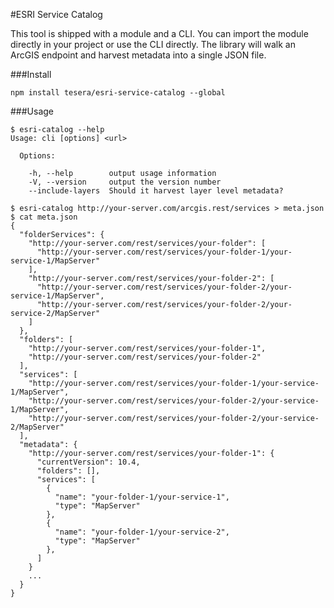 #ESRI Service Catalog

This tool is shipped with a module and a CLI. You can import the module directly in your project or use the CLI directly. The library will walk an ArcGIS endpoint and harvest metadata into a single JSON file.

###Install
```terminal
npm install tesera/esri-service-catalog --global
```

###Usage
```terminal
$ esri-catalog --help
Usage: cli [options] <url>

  Options:

    -h, --help        output usage information
    -V, --version     output the version number
    --include-layers  Should it harvest layer level metadata?
    
$ esri-catalog http://your-server.com/arcgis.rest/services > meta.json
$ cat meta.json
{
  "folderServices": {
    "http://your-server.com/rest/services/your-folder": [
      "http://your-server.com/rest/services/your-folder-1/your-service-1/MapServer"
    ],
    "http://your-server.com/rest/services/your-folder-2": [
      "http://your-server.com/rest/services/your-folder-2/your-service-1/MapServer",
      "http://your-server.com/rest/services/your-folder-2/your-service-2/MapServer"
    ]
  },
  "folders": [
    "http://your-server.com/rest/services/your-folder-1",
    "http://your-server.com/rest/services/your-folder-2"
  ],
  "services": [
    "http://your-server.com/rest/services/your-folder-1/your-service-1/MapServer",
    "http://your-server.com/rest/services/your-folder-2/your-service-1/MapServer",
    "http://your-server.com/rest/services/your-folder-2/your-service-2/MapServer"
  ],
  "metadata": {
    "http://your-server.com/rest/services/your-folder-1": {
      "currentVersion": 10.4,
      "folders": [],
      "services": [
        {
          "name": "your-folder-1/your-service-1",
          "type": "MapServer"
        },
        {
          "name": "your-folder-1/your-service-2",
          "type": "MapServer"
        },
      ]
    }
    ...
  }
}
```
